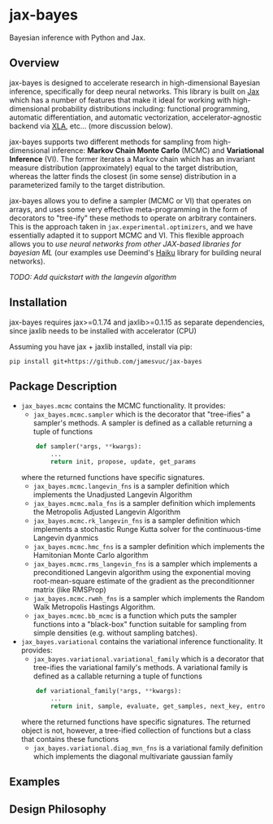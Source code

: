 # jax-bayes
Bayesian inference with Python and Jax.

## Overview
jax-bayes is designed to accelerate research in high-dimensional Bayesian inference, specifically for deep neural networks. This library is built on [Jax](https://github.com/google/jax) which has a number of features that make it ideal for working with high-dimensional probability distributions including: functional programming, automatic differentiation, and automatic vectorization, accelerator-agnostic backend via [XLA](https://www.tensorflow.org/xla), etc... (more discussion below).

jax-bayes supports two different methods for sampling from high-dimensional inference: **Markov Chain Monte Carlo** (MCMC) and **Variational Inference** (VI). The former iterates a Markov chain which has an invariant measure distribution (approximately) equal to the target distribution, whereas the latter finds the closest (in some sense) distribution in a parameterized family to the target distribution. 

jax-bayes allows you to define a sampler (MCMC or VI) that operates on arrays, and uses some very effective meta-programming in the form of decorators to "tree-ify" these methods to operate on arbitrary containers. This is the approach taken in ``jax.experimental.optimizers``, and we have essentially adapted it to support MCMC and VI. This flexible approach allows you to *use neural networks from other JAX-based libraries for bayesian ML* (our examples use Deemind's [Haiku](https://github.com/deepmind/dm-haiku) library for building neural networks).

*TODO: Add quickstart with the langevin algorithm*

## Installation
jax-bayes requires jax>=0.1.74 and jaxlib>=0.1.15 as separate dependencies, since jaxlib needs to be installed with accelerator (CPU)

Assuming you have jax + jaxlib installed, install via pip:
```
pip install git+https://github.com/jamesvuc/jax-bayes
```

## Package Description
- ``jax_bayes.mcmc`` contains the MCMC functionality. It provides:
    - ``jax_bayes.mcmc.sampler`` which is the decorator that "tree-ifies" a sampler's methods. A sampler is defined as a callable returning a tuple of functions
    ```python
        def sampler(*args, **kwargs):
            ...
            return init, propose, update, get_params
    ```
    where the returned functions have specific signatures. 
    - ``jax_bayes.mcmc.langevin_fns`` is a sampler definition which implements the Unadjusted Langevin Algorithm
    - ``jax_bayes.mcmc.mala_fns`` is a sampler definition which implements the Metropolis Adjusted Langevin Algorithm
    - ``jax_bayes.mcmc.rk_langevin_fns`` is a sampler definition which implements a stochastic Runge Kutta solver for the continuous-time Langevin dyanmics
    -  ``jax_bayes.mcmc.hmc_fns`` is a sampler definition which implements the Hamitonian Monte Carlo algorithm
    - ``jax_bayes.mcmc.rms_langevin_fns`` is a sampler which implements a preconditioned Langevin algorithm using the exponential moving root-mean-square estimate of the gradient as the preconditionner matrix (like RMSProp)
    - ``jax_bayes.mcmc.rwmh_fns`` is a sampler which implements the Random Walk Metropolis Hastings Algorithm.
    - ``jax_bayes.mcmc.bb_mcmc`` is a function which puts the sampler functions into a "black-box" function suitable for sampling from simple densities (e.g. without sampling batches).
- ``jax_bayes.variational`` contains the variational inference functionality. It provides:
    - ``jax_bayes.variational.variational_family`` which is a decorator that tree-ifies the variational family's methods. A variational family is defined as a callable returning a tuple of functions
    ```python
        def variational_family(*args, **kwargs):
            ...
            return init, sample, evaluate, get_samples, next_key, entropy
    ```
    where the returned functions have specific signatures. The returned object is not, however, a tree-ified collection of functions but a class that contains these functions
    - ``jax_bayes.variational.diag_mvn_fns`` is a variational family definition which implements the diagonal multivariate gaussian family

## Examples

## Design Philosophy